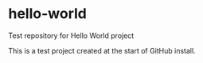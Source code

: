 # hello-world
Test repository for Hello World project

This is a test project created at the start of GitHub install.

